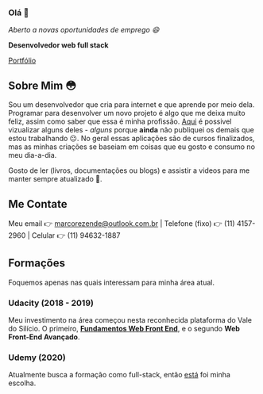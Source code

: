 ### Olá 👋
*Aberto a novas oportunidades de emprego 😄*

**Desenvolvedor web full stack**

[Portfólio](https://marcorezendebackup.github.io/portfolio/)

## Sobre Mim 😳
Sou um desenvolvedor que cria para internet e que aprende por meio dela. Programar para desenvolver um novo projeto é algo que me deixa muito feliz, assim como saber que essa é minha profissão. [Aqui](https://marcorezendebackup.github.io/portfolio/) é possivel vizualizar alguns deles - *alguns* porque **ainda** não publiquei os demais que estou trabalhando 😐. No geral essas aplicações são de cursos finalizados, mas as minhas criações se baseiam em coisas que eu gosto e consumo no meu dia-a-dia.

Gosto de ler (livros, documentações ou blogs) e assistir a videos para me manter sempre atualizado 🧐.

## Me Contate
Meu email 👉 marcorezende@outlook.com.br | Telefone (fixo) 👉 (11) 4157-2960 | Celular 👉 (11) 94632-1887

## Formações
Foquemos apenas nas quais interessam para minha área atual.

### Udacity (2018 - 2019)
Meu investimento na área começou nesta reconhecida plataforma do Vale do Silício. O primeiro, **[Fundamentos Web Front End](https://www.udacity.com/course/front-end-web-developer-nanodegree--nd0011)**, e o segundo **Web Front-End Avançado**.

### Udemy (2020)
Atualmente busca a formação como full-stack, então [está](https://www.udemy.com/course/the-complete-web-development-bootcamp/) foi minha escolha.

<!--
**MarcoRezende/marcorezende** is a ✨ _special_ ✨ repository because its `README.md` (this file) appears on your GitHub profile.

Here are some ideas to get you started:


- 🔭 I’m currently working on ...
- 🌱 I’m currently learning ...
- 👯 I’m looking to collaborate on ...
- 🤔 I’m looking for help with ...
- 💬 Ask me about ...
- 📫 How to reach me: ...
- 😄 Pronouns: ...
- ⚡ Fun fact: ...
-->
